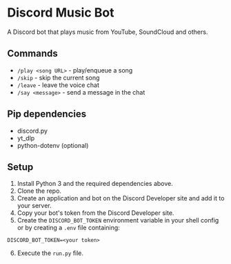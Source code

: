 # Discord Music Bot

A Discord bot that plays music from YouTube, SoundCloud and others.

## Commands
- `/play <song URL>` - play/enqueue a song
- `/skip` - skip the current song
- `/leave` - leave the voice chat
- `/say <message>` - send a message in the chat

## Pip dependencies
- discord.py
- yt_dlp
- python-dotenv (optional)

## Setup
1. Install Python 3 and the required dependencies above.
2. Clone the repo.
2. Create an application and bot on the Discord Developer site and add it to your server.
3. Copy your bot's token from the Discord Developer site.
4. Create the `DISCORD_BOT_TOKEN` environment variable in your shell config or by creating a `.env` file containing:

```
DISCORD_BOT_TOKEN=<your token>
```

6. Execute the `run.py` file.
